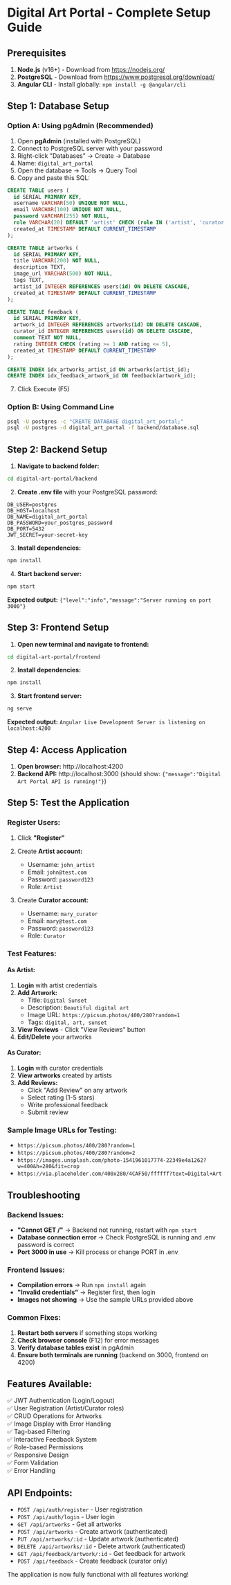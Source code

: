 # Digital Art Portal - Complete Setup Guide

## Prerequisites
1. **Node.js** (v16+) - Download from https://nodejs.org/
2. **PostgreSQL** - Download from https://www.postgresql.org/download/
3. **Angular CLI** - Install globally: `npm install -g @angular/cli`

## Step 1: Database Setup

### Option A: Using pgAdmin (Recommended)
1. Open **pgAdmin** (installed with PostgreSQL)
2. Connect to PostgreSQL server with your password
3. Right-click "Databases" → Create → Database
4. Name: `digital_art_portal`
5. Open the database → Tools → Query Tool
6. Copy and paste this SQL:

```sql
CREATE TABLE users (
  id SERIAL PRIMARY KEY,
  username VARCHAR(50) UNIQUE NOT NULL,
  email VARCHAR(100) UNIQUE NOT NULL,
  password VARCHAR(255) NOT NULL,
  role VARCHAR(20) DEFAULT 'artist' CHECK (role IN ('artist', 'curator')),
  created_at TIMESTAMP DEFAULT CURRENT_TIMESTAMP
);

CREATE TABLE artworks (
  id SERIAL PRIMARY KEY,
  title VARCHAR(200) NOT NULL,
  description TEXT,
  image_url VARCHAR(500) NOT NULL,
  tags TEXT,
  artist_id INTEGER REFERENCES users(id) ON DELETE CASCADE,
  created_at TIMESTAMP DEFAULT CURRENT_TIMESTAMP
);

CREATE TABLE feedback (
  id SERIAL PRIMARY KEY,
  artwork_id INTEGER REFERENCES artworks(id) ON DELETE CASCADE,
  curator_id INTEGER REFERENCES users(id) ON DELETE CASCADE,
  comment TEXT NOT NULL,
  rating INTEGER CHECK (rating >= 1 AND rating <= 5),
  created_at TIMESTAMP DEFAULT CURRENT_TIMESTAMP
);

CREATE INDEX idx_artworks_artist_id ON artworks(artist_id);
CREATE INDEX idx_feedback_artwork_id ON feedback(artwork_id);
```

7. Click Execute (F5)

### Option B: Using Command Line
```bash
psql -U postgres -c "CREATE DATABASE digital_art_portal;"
psql -U postgres -d digital_art_portal -f backend/database.sql
```

## Step 2: Backend Setup

1. **Navigate to backend folder:**
```bash
cd digital-art-portal/backend
```

2. **Create .env file** with your PostgreSQL password:
```
DB_USER=postgres
DB_HOST=localhost
DB_NAME=digital_art_portal
DB_PASSWORD=your_postgres_password
DB_PORT=5432
JWT_SECRET=your-secret-key
```

3. **Install dependencies:**
```bash
npm install
```

4. **Start backend server:**
```bash
npm start
```

**Expected output:** `{"level":"info","message":"Server running on port 3000"}`

## Step 3: Frontend Setup

1. **Open new terminal and navigate to frontend:**
```bash
cd digital-art-portal/frontend
```

2. **Install dependencies:**
```bash
npm install
```

3. **Start frontend server:**
```bash
ng serve
```

**Expected output:** `Angular Live Development Server is listening on localhost:4200`

## Step 4: Access Application

1. **Open browser:** http://localhost:4200
2. **Backend API:** http://localhost:3000 (should show: `{"message":"Digital Art Portal API is running!"}`)

## Step 5: Test the Application

### Register Users:
1. Click **"Register"**
2. Create **Artist account:**
   - Username: `john_artist`
   - Email: `john@test.com`
   - Password: `password123`
   - Role: `Artist`

3. Create **Curator account:**
   - Username: `mary_curator`
   - Email: `mary@test.com`
   - Password: `password123`
   - Role: `Curator`

### Test Features:

#### As Artist:
1. **Login** with artist credentials
2. **Add Artwork:**
   - Title: `Digital Sunset`
   - Description: `Beautiful digital art`
   - Image URL: `https://picsum.photos/400/280?random=1`
   - Tags: `digital, art, sunset`
3. **View Reviews** - Click "View Reviews" button
4. **Edit/Delete** your artworks

#### As Curator:
1. **Login** with curator credentials
2. **View artworks** created by artists
3. **Add Reviews:**
   - Click "Add Review" on any artwork
   - Select rating (1-5 stars)
   - Write professional feedback
   - Submit review

### Sample Image URLs for Testing:
- `https://picsum.photos/400/280?random=1`
- `https://picsum.photos/400/280?random=2`
- `https://images.unsplash.com/photo-1541961017774-22349e4a1262?w=400&h=280&fit=crop`
- `https://via.placeholder.com/400x280/4CAF50/ffffff?text=Digital+Art`

## Troubleshooting

### Backend Issues:
- **"Cannot GET /"** → Backend not running, restart with `npm start`
- **Database connection error** → Check PostgreSQL is running and .env password is correct
- **Port 3000 in use** → Kill process or change PORT in .env

### Frontend Issues:
- **Compilation errors** → Run `npm install` again
- **"Invalid credentials"** → Register first, then login
- **Images not showing** → Use the sample URLs provided above

### Common Fixes:
1. **Restart both servers** if something stops working
2. **Check browser console** (F12) for error messages
3. **Verify database tables exist** in pgAdmin
4. **Ensure both terminals are running** (backend on 3000, frontend on 4200)

## Features Available:
✅ JWT Authentication (Login/Logout)  
✅ User Registration (Artist/Curator roles)  
✅ CRUD Operations for Artworks  
✅ Image Display with Error Handling  
✅ Tag-based Filtering  
✅ Interactive Feedback System  
✅ Role-based Permissions  
✅ Responsive Design  
✅ Form Validation  
✅ Error Handling  

## API Endpoints:
- `POST /api/auth/register` - User registration
- `POST /api/auth/login` - User login
- `GET /api/artworks` - Get all artworks
- `POST /api/artworks` - Create artwork (authenticated)
- `PUT /api/artworks/:id` - Update artwork (authenticated)
- `DELETE /api/artworks/:id` - Delete artwork (authenticated)
- `GET /api/feedback/artwork/:id` - Get feedback for artwork
- `POST /api/feedback` - Create feedback (curator only)

The application is now fully functional with all features working!